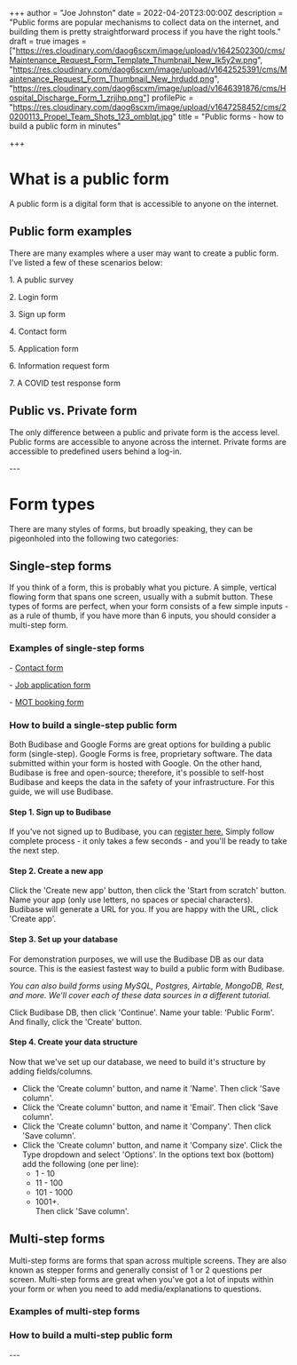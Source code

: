 +++
author = "Joe Johnston"
date = 2022-04-20T23:00:00Z
description = "Public forms are popular mechanisms to collect data on the internet, and building them  is pretty straightforward process if you have the right tools."
draft = true
images = ["https://res.cloudinary.com/daog6scxm/image/upload/v1642502300/cms/Maintenance_Request_Form_Template_Thumbnail_New_lk5y2w.png", "https://res.cloudinary.com/daog6scxm/image/upload/v1642525391/cms/Maintenance_Request_Form_Thumbnail_New_hrdudd.png", "https://res.cloudinary.com/daog6scxm/image/upload/v1646391876/cms/Hospital_Discharge_Form_1_zrjihp.png"]
profilePic = "https://res.cloudinary.com/daog6scxm/image/upload/v1647258452/cms/20200113_Propel_Team_Shots_123_omblqt.jpg"
title = "Public forms - how to build a public form in minutes"

+++
# What is a public form

A public form is a digital form that is accessible to anyone on the internet.

## Public form examples

There are many examples where a user may want to create a public form. I've listed a few of these scenarios below:

1\. A public survey

2\. Login form

3\. Sign up form

4\. Contact form

5\. Application form

6\. Information request form

7\. A COVID test response form

## Public vs. Private form

The only difference between a public and private form is the access level. Public forms are accessible to anyone across the internet. Private forms are accessible to predefined users behind a log-in.

\---

# Form types

There are many styles of forms, but broadly speaking, they can be pigeonholed into the following two categories:

## Single-step forms

If you think of a form, this is probably what you picture. A simple, vertical flowing form that spans one screen, usually with a submit button. These types of forms are perfect, when your form consists of a few simple inputs - as a rule of thumb, if you have more than 6 inputs, you should consider a multi-step form.

### Examples of single-step forms

\- [Contact form](https://budibase.com/contact/)

\- [Job application form](https://bb.budibase.app/app_bb_afdf15d335df499da0932ed736edf7e3#/application/new/row/ro_ta_d0eaf94963834567ba4fc083d7072118_09f124bc805b4a2580898805aa42ba9a)

\- [MOT booking form](https://dva-bookings.nidirect.gov.uk/)

### How to build a single-step public form

Both Budibase and Google Forms are great options for building a public form (single-step). Google Forms is free, proprietary software. The data submitted within your form is hosted with Google. On the other hand, Budibase is free and open-source; therefore, it's possible to self-host Budibase and keeps the data in the safety of your infrastructure. For this guide, we will use Budibase.

#### Step 1. Sign up to Budibase

If you've not signed up to Budibase, you can [register here.](https://account.budibase.app/register "budibase registration") Simply follow complete process - it only takes a few seconds - and you'll be ready to take the next step.

#### Step 2. Create a new app

Click the 'Create new app' button, then click the 'Start from scratch' button. Name your app (only use letters, no spaces or special characters). Budibase will generate a URL for you. If you are happy with the URL, click 'Create app'.

#### Step 3. Set up your database

For demonstration purposes, we will use the Budibase DB as our data source. This is the easiest fastest way to build a public form with Budibase.   
  
_You can also build forms using MySQL, Postgres, Airtable, MongoDB, Rest, and more. We'll cover each of these data sources in a different tutorial._

Click Budibase DB, then click 'Continue'. Name your table: 'Public Form'. And finally, click the 'Create' button.

#### Step 4. Create your data structure

Now that we've set up our database, we need to build it's structure by adding fields/columns.

* Click the 'Create column' button, and name it 'Name'. Then click 'Save column'.
* Click the 'Create column' button, and name it 'Email'. Then click 'Save column'.
* Click the 'Create column' button, and name it 'Company'. Then click 'Save column'.
* Click the 'Create column' button, and name it 'Company size'. Click the Type dropdown and select 'Options'. In the options text box (bottom) add the following (one per line):
  * 1 - 10
  * 11 - 100
  * 101 - 1000
  * 1001+.  
    Then click 'Save column'.

## Multi-step forms

Multi-step forms are forms that span across multiple screens. They are also known as stepper forms and generally consist of 1 or 2 questions per screen. Multi-step forms are great when you've got a lot of inputs within your form or when you need to add media/explanations to questions.

### Examples of multi-step forms

### How to build a multi-step public form

\---